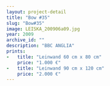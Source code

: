 ```yaml
---
layout: project-detail
title: "Bow #35"
slug: "Bow#35"
image: LEISKA_200906a09.jpg
year: 2009
archive_id: ""
description: "BBC ANGLIA"
prints: 
-   title: "Leinwand 60 cm x 80 cm"
    price: "1.000 €"
-   title: "Leinwand 90 cm x 120 cm"
    price: "2.000 €"
---
```

